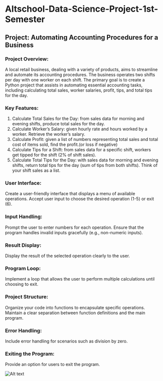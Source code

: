 # Altschool-Data-Science-Project-1st-Semester

## Project: Automating Accounting Procedures for a Business 
### Project Overview: 
A local retail business, dealing with a variety of products, aims to streamline and automate its accounting procedures. The business operates two shifts per day with one worker on each shift. The primary goal is to create a Python project that assists in automating essential accounting tasks, including calculating total sales, worker salaries, profit, tips, and total tips for the day.

### Key Features:
1.	Calculate Total Sales for the Day: from sales data for morning and evening shifts, produce total sales for the day.
2.	Calculate Worker’s Salary: given hourly rate and hours worked by a worker. Retrieve the worker’s salary.
3.	Calculate Profit: given a list of numbers representing total sales and total cost of items sold, find the profit.(or loss if negative)
4.	Calculate Tips for a Shift: from sales data for a specific shift, workers get tipped for the shift (2% of shift sales).
5.	Calculate Total Tips for the Day: with sales data for morning and evening shifts, return total tips for the day (sum of tips from both shifts).
Think of your shift sales as a list.

### User Interface:
Create a user-friendly interface that displays a menu of available operations.
Accept user input to choose the desired operation (1-5) or exit (6).

### Input Handling:
Prompt the user to enter numbers for each operation.
Ensure that the program handles invalid inputs gracefully (e.g., non-numeric inputs).

### Result Display:
Display the result of the selected operation clearly to the user.

### Program Loop:
Implement a loop that allows the user to perform multiple calculations until choosing to exit.

### Project Structure:
Organize your code into functions to encapsulate specific operations.
Maintain a clear separation between function definitions and the main program.

### Error Handling:
Include error handling for scenarios such as division by zero.

### Exiting the Program:
Provide an option for users to exit the program.

![Alt text](https://github.com/Sunday-Oladokun/Business-Accounting-Automation/blob/main/Main%20(BAA)%20Program%20FlowChart.jpg)

